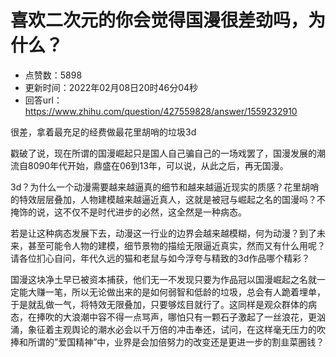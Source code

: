 # 喜欢二次元的你会觉得国漫很差劲吗，为什么？
- 点赞数：5898
- 更新时间：2022年02月08日20时46分04秒
- 回答url：https://www.zhihu.com/question/427559828/answer/1559232910
<body>
 <p data-pid="ns225MQY">很差，拿着最充足的经费做最花里胡哨的垃圾3d</p>
 <p data-pid="Yjg5lvlk">戳破了说，现在所谓的国漫崛起只是国人自己骗自己的一场戏罢了，国漫发展的潮流自8090年代开始，鼎盛在06到13年，可以说，从此之后，再无国漫。</p>
 <p data-pid="BXvL98ap">3d？为什么一个动漫需要越来越逼真的细节和越来越逼近现实的质感？花里胡哨的特效层层叠加，人物建模越来越逼近真人，这就是被冠与崛起之名的国漫吗？不掩饰的说，这不仅不是时代进步的必然，这全然是一种病态。</p>
 <p data-pid="UwIrX3Ns">若是让这种病态发展下去，动漫这一行业的边界会越来越模糊，何为动漫？到了未来，甚至可能令人物的建模，细节景物的描绘无限逼近真实，然而又有什么用呢？请各位扪心自问，年代久远的猫和老鼠与如今浮夸与精致的3d作品哪个精彩？</p>
 <p data-pid="YLun_1pf">国漫这块净土早已被资本捕获，他们无一不发现只要为作品冠以国漫崛起之名就一定能大赚一笔，所以无论做出来的是如何弱智和低龄的垃圾，总会有人跪着埋单，于是就乱做一气，将特效无限叠加，只要够炫目就行了。这同样是观众群体的病态，在捧吹的大浪潮中容不得一点骂声，哪怕只有一颗石子激起了一丝浪花，更汹涌，象征着主观舆论的潮水必会以千万倍的冲击奉还，试问，在这样毫无压力的吹捧和所谓的”爱国精神”中，业界是会加倍努力的改变还是更进一步的割韭菜圈钱？</p>
</body>